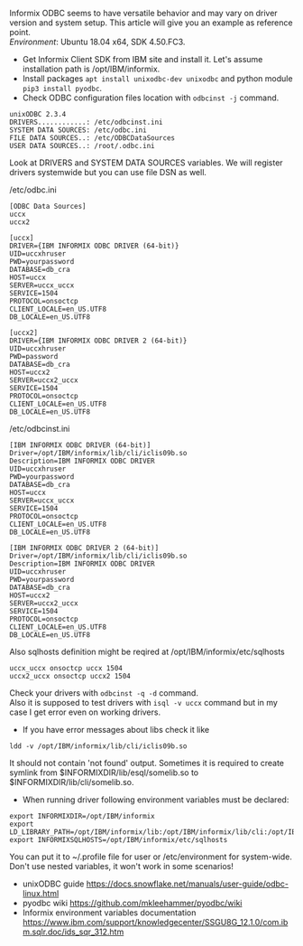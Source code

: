 Informix ODBC seems to have versatile behavior and may vary on driver version and system setup. This article will give you an example as reference point.  
*Environment*: Ubuntu 18.04 x64, SDK 4.50.FC3.

- Get Informix Client SDK from IBM site and install it. Let's assume installation path is /opt/IBM/informix.
- Install packages `apt install unixodbc-dev unixodbc` and python module `pip3 install pyodbc`.
- Check ODBC configuration files location with `odbcinst -j` command.
``` 
unixODBC 2.3.4
DRIVERS............: /etc/odbcinst.ini  
SYSTEM DATA SOURCES: /etc/odbc.ini
FILE DATA SOURCES..: /etc/ODBCDataSources
USER DATA SOURCES..: /root/.odbc.ini
```  
Look at DRIVERS and SYSTEM DATA SOURCES variables. We will register drivers systemwide but you can use file DSN as well.

/etc/odbc.ini
```
[ODBC Data Sources]
uccx
uccx2

[uccx]
DRIVER={IBM INFORMIX ODBC DRIVER (64-bit)}
UID=uccxhruser
PWD=yourpassword
DATABASE=db_cra
HOST=uccx
SERVER=uccx_uccx
SERVICE=1504
PROTOCOL=onsoctcp
CLIENT_LOCALE=en_US.UTF8
DB_LOCALE=en_US.UTF8

[uccx2]
DRIVER={IBM INFORMIX ODBC DRIVER 2 (64-bit)}
UID=uccxhruser
PWD=password
DATABASE=db_cra
HOST=uccx2
SERVER=uccx2_uccx
SERVICE=1504
PROTOCOL=onsoctcp
CLIENT_LOCALE=en_US.UTF8
DB_LOCALE=en_US.UTF8
```

/etc/odbcinst.ini
```
[IBM INFORMIX ODBC DRIVER (64-bit)]
Driver=/opt/IBM/informix/lib/cli/iclis09b.so
Description=IBM INFORMIX ODBC DRIVER
UID=uccxhruser
PWD=yourpassword
DATABASE=db_cra
HOST=uccx
SERVER=uccx_uccx
SERVICE=1504
PROTOCOL=onsoctcp
CLIENT_LOCALE=en_US.UTF8
DB_LOCALE=en_US.UTF8

[IBM INFORMIX ODBC DRIVER 2 (64-bit)]
Driver=/opt/IBM/informix/lib/cli/iclis09b.so
Description=IBM INFORMIX ODBC DRIVER
UID=uccxhruser
PWD=yourpassword
DATABASE=db_cra
HOST=uccx2
SERVER=uccx2_uccx
SERVICE=1504
PROTOCOL=onsoctcp
CLIENT_LOCALE=en_US.UTF8
DB_LOCALE=en_US.UTF8
```

Also sqlhosts definition might be reqired at /opt/IBM/informix/etc/sqlhosts
```
uccx_uccx onsoctcp uccx 1504
uccx2_uccx onsoctcp uccx2 1504
```
Check your drivers with `odbcinst -q -d` command.  
Also it is supposed to test drivers with `isql -v uccx` command but in my case I get error even on working drivers.

- If you have error messages about libs check it like
```
ldd -v /opt/IBM/informix/lib/cli/iclis09b.so
```
It should not contain 'not found' output. Sometimes it is required to create symlink from $INFORMIXDIR/lib/esql/somelib.so to $INFORMIXDIR/lib/cli/somelib.so.

- When running driver following environment variables must be declared:
```
export INFORMIXDIR=/opt/IBM/informix
export LD_LIBRARY_PATH=/opt/IBM/informix/lib:/opt/IBM/informix/lib/cli:/opt/IBM/informix/lib/esql
export INFORMIXSQLHOSTS=/opt/IBM/informix/etc/sqlhosts
```
You can put it to ~/.profile file for user or /etc/environment for system-wide. Don't use nested variables, it won't work in some scenarios!

- unixODBC guide https://docs.snowflake.net/manuals/user-guide/odbc-linux.html  
- pyodbc wiki https://github.com/mkleehammer/pyodbc/wiki  
- Informix environment variables documentation https://www.ibm.com/support/knowledgecenter/SSGU8G_12.1.0/com.ibm.sqlr.doc/ids_sqr_312.htm

